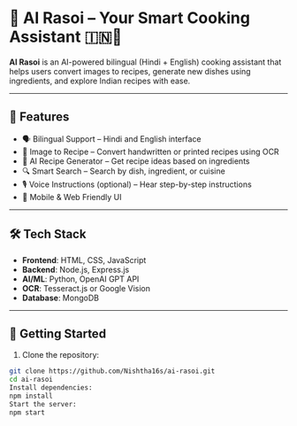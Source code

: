 # 🍳 AI Rasoi – Your Smart Cooking Assistant 🇮🇳🤖

**AI Rasoi** is an AI-powered bilingual (Hindi + English) cooking assistant that helps users convert images to recipes, generate new dishes using ingredients, and explore Indian recipes with ease.

---

## 🌟 Features

- 🗣️ Bilingual Support – Hindi and English interface  
- 📸 Image to Recipe – Convert handwritten or printed recipes using OCR  
- 🤖 AI Recipe Generator – Get recipe ideas based on ingredients  
- 🔍 Smart Search – Search by dish, ingredient, or cuisine  
- 🎙️ Voice Instructions (optional) – Hear step-by-step instructions  
- 📱 Mobile & Web Friendly UI  

---

## 🛠️ Tech Stack

- **Frontend**: HTML, CSS, JavaScript  
- **Backend**: Node.js, Express.js  
- **AI/ML**: Python, OpenAI GPT API  
- **OCR**: Tesseract.js or Google Vision  
- **Database**: MongoDB  

---

## 🚀 Getting Started

1. Clone the repository:
```bash
git clone https://github.com/Nishtha16s/ai-rasoi.git
cd ai-rasoi
Install dependencies:
npm install
Start the server:
npm start
